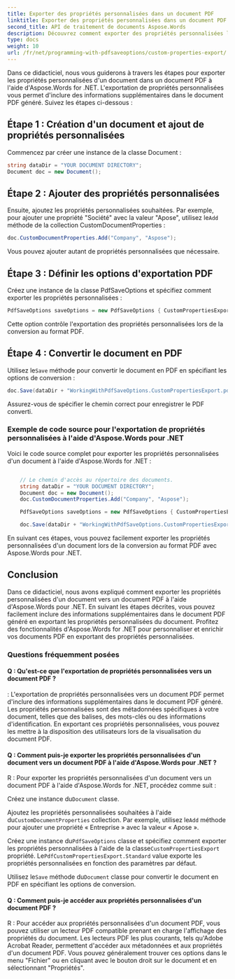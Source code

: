 ```yaml
---
title: Exporter des propriétés personnalisées dans un document PDF
linktitle: Exporter des propriétés personnalisées dans un document PDF
second_title: API de traitement de documents Aspose.Words
description: Découvrez comment exporter des propriétés personnalisées lors de la conversion de documents au format PDF avec Aspose.Words pour .NET.
type: docs
weight: 10
url: /fr/net/programming-with-pdfsaveoptions/custom-properties-export/
---
```


Dans ce didacticiel, nous vous guiderons à travers les étapes pour exporter les propriétés personnalisées d'un document dans un document PDF à l'aide d'Aspose.Words for .NET. L'exportation de propriétés personnalisées vous permet d'inclure des informations supplémentaires dans le document PDF généré. Suivez les étapes ci-dessous :

## Étape 1 : Création d'un document et ajout de propriétés personnalisées

Commencez par créer une instance de la classe Document :

```csharp
string dataDir = "YOUR DOCUMENT DIRECTORY";
Document doc = new Document();
```

## Étape 2 : Ajouter des propriétés personnalisées
 Ensuite, ajoutez les propriétés personnalisées souhaitées. Par exemple, pour ajouter une propriété "Société" avec la valeur "Apose", utilisez le`Add` méthode de la collection CustomDocumentProperties :

```csharp
doc.CustomDocumentProperties.Add("Company", "Aspose");
```

Vous pouvez ajouter autant de propriétés personnalisées que nécessaire.

## Étape 3 : Définir les options d'exportation PDF

Créez une instance de la classe PdfSaveOptions et spécifiez comment exporter les propriétés personnalisées :

```csharp
PdfSaveOptions saveOptions = new PdfSaveOptions { CustomPropertiesExport = PdfCustomPropertiesExport.Standard };
```

Cette option contrôle l'exportation des propriétés personnalisées lors de la conversion au format PDF.

## Étape 4 : Convertir le document en PDF

 Utilisez le`Save` méthode pour convertir le document en PDF en spécifiant les options de conversion :

```csharp
doc.Save(dataDir + "WorkingWithPdfSaveOptions.CustomPropertiesExport.pdf", saveOptions);
```

Assurez-vous de spécifier le chemin correct pour enregistrer le PDF converti.

### Exemple de code source pour l'exportation de propriétés personnalisées à l'aide d'Aspose.Words pour .NET

Voici le code source complet pour exporter les propriétés personnalisées d'un document à l'aide d'Aspose.Words for .NET :


```csharp

	// Le chemin d'accès au répertoire des documents.
	string dataDir = "YOUR DOCUMENT DIRECTORY";
	Document doc = new Document();
	doc.CustomDocumentProperties.Add("Company", "Aspose");

	PdfSaveOptions saveOptions = new PdfSaveOptions { CustomPropertiesExport = PdfCustomPropertiesExport.Standard };

	doc.Save(dataDir + "WorkingWithPdfSaveOptions.CustomPropertiesExport.pdf", saveOptions);

```

En suivant ces étapes, vous pouvez facilement exporter les propriétés personnalisées d'un document lors de la conversion au format PDF avec Aspose.Words pour .NET.


## Conclusion

Dans ce didacticiel, nous avons expliqué comment exporter les propriétés personnalisées d'un document vers un document PDF à l'aide d'Aspose.Words pour .NET. En suivant les étapes décrites, vous pouvez facilement inclure des informations supplémentaires dans le document PDF généré en exportant les propriétés personnalisées du document. Profitez des fonctionnalités d'Aspose.Words for .NET pour personnaliser et enrichir vos documents PDF en exportant des propriétés personnalisées.

### Questions fréquemment posées

#### Q : Qu'est-ce que l'exportation de propriétés personnalisées vers un document PDF ?
: L'exportation de propriétés personnalisées vers un document PDF permet d'inclure des informations supplémentaires dans le document PDF généré. Les propriétés personnalisées sont des métadonnées spécifiques à votre document, telles que des balises, des mots-clés ou des informations d'identification. En exportant ces propriétés personnalisées, vous pouvez les mettre à la disposition des utilisateurs lors de la visualisation du document PDF.

#### Q : Comment puis-je exporter les propriétés personnalisées d'un document vers un document PDF à l'aide d'Aspose.Words pour .NET ?
R : Pour exporter les propriétés personnalisées d'un document vers un document PDF à l'aide d'Aspose.Words for .NET, procédez comme suit :

 Créez une instance du`Document` classe.

 Ajoutez les propriétés personnalisées souhaitées à l'aide du`CustomDocumentProperties` collection. Par exemple, utilisez le`Add` méthode pour ajouter une propriété « Entreprise » avec la valeur « Apose ».

 Créez une instance du`PdfSaveOptions` classe et spécifiez comment exporter les propriétés personnalisées à l'aide de la classe`CustomPropertiesExport` propriété. Le`PdfCustomPropertiesExport.Standard` value exporte les propriétés personnalisées en fonction des paramètres par défaut.

 Utilisez le`Save` méthode du`Document` classe pour convertir le document en PDF en spécifiant les options de conversion.

#### Q : Comment puis-je accéder aux propriétés personnalisées d'un document PDF ?
R : Pour accéder aux propriétés personnalisées d'un document PDF, vous pouvez utiliser un lecteur PDF compatible prenant en charge l'affichage des propriétés du document. Les lecteurs PDF les plus courants, tels qu'Adobe Acrobat Reader, permettent d'accéder aux métadonnées et aux propriétés d'un document PDF. Vous pouvez généralement trouver ces options dans le menu "Fichier" ou en cliquant avec le bouton droit sur le document et en sélectionnant "Propriétés".